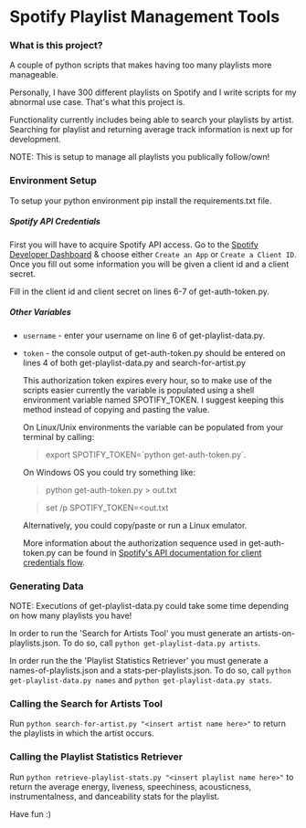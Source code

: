 # Spotify Playlist Management Tools

### What is this project?

A couple of python scripts that makes having too many playlists more manageable.

Personally, I have 300 different playlists on Spotify and I write scripts for my abnormal use case.  That's what this project is.

Functionality currently includes being able to search your playlists by artist.
Searching for playlist and returning average track information is next up for development.

NOTE: This is setup to manage all playlists you publically follow/own!

### Environment Setup

To setup your python environment pip install the requirements.txt file.

##### Spotify API Credentials

First you will have to acquire Spotify API access.  Go to the [Spotify Developer Dashboard](https://developer.spotify.com/dashboard/)
& choose either `Create an App` or `Create a Client ID`.  Once you fill out some information you will be given a client id and a client secret.

Fill in the client id and client secret on lines 6-7 of get-auth-token.py.

##### Other Variables

- `username` - enter your username on line 6 of get-playlist-data.py.

-  `token` - the console output of get-auth-token.py should be entered on lines 4 of both get-playlist-data.py and search-for-artist.py

    This authorization token expires every hour, so to make use of the scripts easier currently the variable is populated using a shell environment variable named SPOTIFY_TOKEN. I suggest keeping this method instead of copying and pasting the value.

    On Linux/Unix environments the  variable can be populated from your terminal by calling:
    > export SPOTIFY_TOKEN=\`python get-auth-token.py\`.

    On Windows OS you could try something like:
    > python get-auth-token.py > out.txt

    > set /p SPOTIFY_TOKEN=<out.txt

    Alternatively, you could copy/paste or run a Linux emulator.

    More information about the authorization sequence used in get-auth-token.py can be found in [Spotify's API documentation for client credentials flow](https://developer.spotify.com/documentation/general/guides/authorization-guide/#client-credentials-flow).

### Generating Data

NOTE: Executions of get-playlist-data.py could take some time depending on how many playlists you have!

In order to run the 'Search for Artists Tool' you must generate an artists-on-playlists.json.  To do so, call ```python get-playlist-data.py artists```.  

In order run the the 'Playlist Statistics Retriever' you must generate a names-of-playlists.json and a stats-per-playlists.json.  To do so, call ```python get-playlist-data.py names``` and ```python get-playlist-data.py stats```.

### Calling the Search for Artists Tool

Run ```python search-for-artist.py "<insert artist name here>"``` to return the playlists in which the artist occurs.

### Calling the Playlist Statistics Retriever

Run ```python retrieve-playlist-stats.py "<insert playlist name here>"``` to return the average energy, liveness, speechiness, acousticness, instrumentalness, and danceability stats for the playlist.

Have fun :)
